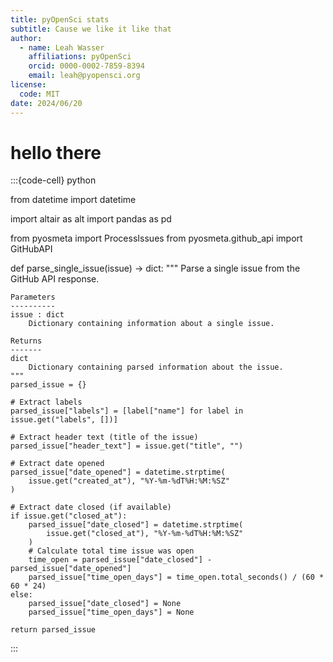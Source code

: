 ```yaml
---
title: pyOpenSci stats
subtitle: Cause we like it like that
author:
  - name: Leah Wasser
    affiliations: pyOpenSci
    orcid: 0000-0002-7859-8394
    email: leah@pyopensci.org
license:
  code: MIT
date: 2024/06/20
---
```


# hello there 


:::{code-cell} python

from datetime import datetime

import altair as alt
import pandas as pd

from pyosmeta import ProcessIssues
from pyosmeta.github_api import GitHubAPI


def parse_single_issue(issue) -> dict:
    """
    Parse a single issue from the GitHub API response.

    Parameters
    ----------
    issue : dict
        Dictionary containing information about a single issue.

    Returns
    -------
    dict
        Dictionary containing parsed information about the issue.
    """
    parsed_issue = {}

    # Extract labels
    parsed_issue["labels"] = [label["name"] for label in issue.get("labels", [])]

    # Extract header text (title of the issue)
    parsed_issue["header_text"] = issue.get("title", "")

    # Extract date opened
    parsed_issue["date_opened"] = datetime.strptime(
        issue.get("created_at"), "%Y-%m-%dT%H:%M:%SZ"
    )

    # Extract date closed (if available)
    if issue.get("closed_at"):
        parsed_issue["date_closed"] = datetime.strptime(
            issue.get("closed_at"), "%Y-%m-%dT%H:%M:%SZ"
        )
        # Calculate total time issue was open
        time_open = parsed_issue["date_closed"] - parsed_issue["date_opened"]
        parsed_issue["time_open_days"] = time_open.total_seconds() / (60 * 60 * 24)
    else:
        parsed_issue["date_closed"] = None
        parsed_issue["time_open_days"] = None

    return parsed_issue

:::